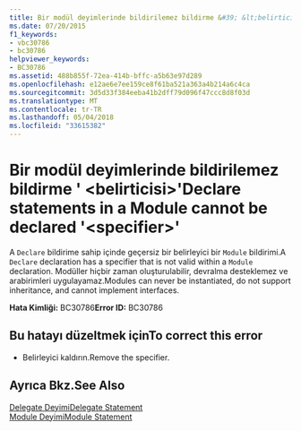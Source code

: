 ```yaml
---
title: Bir modül deyimlerinde bildirilemez bildirme &#39; &lt;belirticisi&gt;&#39;
ms.date: 07/20/2015
f1_keywords:
- vbc30786
- bc30786
helpviewer_keywords:
- BC30786
ms.assetid: 488b855f-72ea-414b-bffc-a5b63e97d289
ms.openlocfilehash: e12ae6e7ee159ce8f61ba521a363a4b214a6c4ca
ms.sourcegitcommit: 3d5d33f384eeba41b2dff79d096f47ccc8d8f03d
ms.translationtype: MT
ms.contentlocale: tr-TR
ms.lasthandoff: 05/04/2018
ms.locfileid: "33615382"
---
```

# <a name="declare-statements-in-a-module-cannot-be-declared-39ltspecifiergt39"></a><span data-ttu-id="060a1-102">Bir modül deyimlerinde bildirilemez bildirme &#39; &lt;belirticisi&gt;&#39;</span><span class="sxs-lookup"><span data-stu-id="060a1-102">Declare statements in a Module cannot be declared &#39;&lt;specifier&gt;&#39;</span></span>
<span data-ttu-id="060a1-103">A `Declare` bildirime sahip içinde geçersiz bir belirleyici bir `Module` bildirimi.</span><span class="sxs-lookup"><span data-stu-id="060a1-103">A `Declare` declaration has a specifier that is not valid within a `Module` declaration.</span></span> <span data-ttu-id="060a1-104">Modüller hiçbir zaman oluşturulabilir, devralma desteklemez ve arabirimleri uygulayamaz.</span><span class="sxs-lookup"><span data-stu-id="060a1-104">Modules can never be instantiated, do not support inheritance, and cannot implement interfaces.</span></span>  
  
 <span data-ttu-id="060a1-105">**Hata Kimliği:** BC30786</span><span class="sxs-lookup"><span data-stu-id="060a1-105">**Error ID:** BC30786</span></span>  
  
## <a name="to-correct-this-error"></a><span data-ttu-id="060a1-106">Bu hatayı düzeltmek için</span><span class="sxs-lookup"><span data-stu-id="060a1-106">To correct this error</span></span>  
  
-   <span data-ttu-id="060a1-107">Belirleyici kaldırın.</span><span class="sxs-lookup"><span data-stu-id="060a1-107">Remove the specifier.</span></span>  
  
## <a name="see-also"></a><span data-ttu-id="060a1-108">Ayrıca Bkz.</span><span class="sxs-lookup"><span data-stu-id="060a1-108">See Also</span></span>  
 [<span data-ttu-id="060a1-109">Delegate Deyimi</span><span class="sxs-lookup"><span data-stu-id="060a1-109">Delegate Statement</span></span>](../../visual-basic/language-reference/statements/delegate-statement.md)  
 [<span data-ttu-id="060a1-110">Module Deyimi</span><span class="sxs-lookup"><span data-stu-id="060a1-110">Module Statement</span></span>](../../visual-basic/language-reference/statements/module-statement.md)

